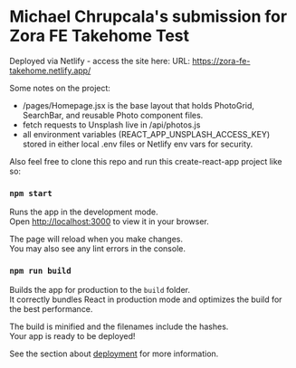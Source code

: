 # Michael Chrupcala's submission for Zora FE Takehome Test

Deployed via Netlify - access the site here:
URL: https://zora-fe-takehome.netlify.app/

Some notes on the project:

- /pages/Homepage.jsx is the base layout that holds PhotoGrid, SearchBar, and reusable Photo component files.
- fetch requests to Unsplash live in /api/photos.js
- all environment variables (REACT_APP_UNSPLASH_ACCESS_KEY) stored in either local .env files or Netlify env vars for security.

Also feel free to clone this repo and run this create-react-app project like so:

### `npm start`

Runs the app in the development mode.\
Open [http://localhost:3000](http://localhost:3000) to view it in your browser.

The page will reload when you make changes.\
You may also see any lint errors in the console.

### `npm run build`

Builds the app for production to the `build` folder.\
It correctly bundles React in production mode and optimizes the build for the best performance.

The build is minified and the filenames include the hashes.\
Your app is ready to be deployed!

See the section about [deployment](https://facebook.github.io/create-react-app/docs/deployment) for more information.

